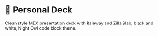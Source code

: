 # 🐧 Personal Deck

Clean style MDX presentation deck with Raleway and Zilla Slab, black and white, Night Owl code block theme.

